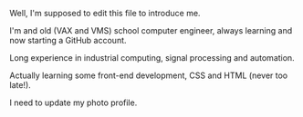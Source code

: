 Well, I'm supposed to edit this file to introduce me.

I'm and old (VAX and VMS) school computer engineer, always learning and now starting a GitHub account.

Long experience in industrial computing, signal processing and automation.

Actually learning some front-end development, CSS and HTML (never too late!).

I need to update my photo profile.
